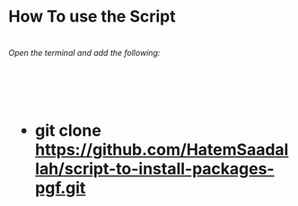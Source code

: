 # How To use the Script

# <h6>Open the terminal and add the following: </h6>
# <br />
# <ul> <li>git clone https://github.com/HatemSaadallah/script-to-install-packages-pgf.git</li> </ul>
